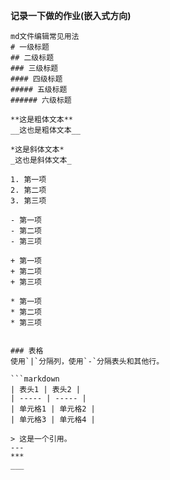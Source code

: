 __记录一下做的作业(嵌入式方向)__

```
md文件编辑常见用法
# 一级标题
## 二级标题
### 三级标题
#### 四级标题
##### 五级标题
###### 六级标题

**这是粗体文本**
__这也是粗体文本__

*这是斜体文本*
_这也是斜体文本_

1. 第一项
2. 第二项
3. 第三项

- 第一项
- 第二项
- 第三项

+ 第一项
+ 第二项
+ 第三项

* 第一项
* 第二项
* 第三项


### 表格
使用`|`分隔列，使用`-`分隔表头和其他行。

```markdown
| 表头1 | 表头2 |
| ----- | ----- |
| 单元格1 | 单元格2 |
| 单元格3 | 单元格4 |

> 这是一个引用。
---
***
___

```
